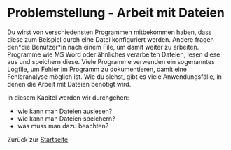 # Problemstellung - Arbeit mit Dateien

Du wirst von verschiedensten Programmen mitbekommen haben, dass diese zum Beispiel durch eine Datei konfiguriert werden. Andere fragen den\*die Benutzer\*in nach einem File, um damit weiter zu arbeiten. Programme wie MS Word oder ähnliches verarbeiten Dateien, lesen diese aus und speichern diese. Viele Programme verwenden ein sogenanntes Logfile, um Fehler im Programm zu dokumentieren, damit eine Fehleranalyse möglich ist. Wie du siehst, gibt es viele Anwendungsfälle, in denen die Arbeit mit Dateien benötigt wird. 

In diesem Kapitel werden wir durchgehen:
- wie kann man Dateien auslesen?
- wie kann man Dateien speichern?
- was muss man dazu beachten?

Zurück zur [Startseite](README.md)
